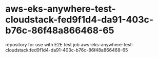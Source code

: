 # aws-eks-anywhere-test-cloudstack-fed9f1d4-da91-403c-b76c-86f48a866468-65
repository for use with E2E test job aws-eks-anywhere-test-cloudstack:fed9f1d4-da91-403c-b76c-86f48a866468-65
